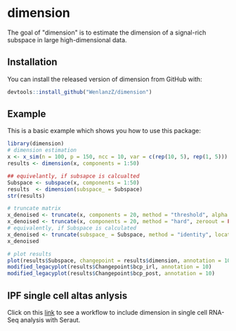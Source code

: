 # dimension

<!-- badges: start -->
<!-- badges: end -->

The goal of "dimension" is to estimate the dimension of a signal-rich subspace in large high-dimensional data.

## Installation

You can install the released version of dimension from GitHub with:

``` r
devtools::install_github("WenlanzZ/dimension")
```

## Example

This is a basic example which shows you how to use this package:

``` r
library(dimension)
# dimension estimation
x <- x_sim(n = 100, p = 150, ncc = 10, var = c(rep(10, 5), rep(1, 5)))
results <- dimension(x, components = 1:50)

## equivelantly, if subsapce is calcualted
Subspace <- subspace(x, components = 1:50)
results  <- dimension(subspace_ = Subspace)
str(results)

# truncate matrix
x_denoised <- truncate(x, components = 20, method = "threshold", alpha = 0.9, zeroout = TRUE)
x_denoised <- truncate(x, components = 20, method = "hard", zeroout = FALSE)
# equivalently, if Subspace is calculated
x_denoised <- truncate(subspace_ = Subspace, method = "identity", location = c(1:5))
x_denoised

# plot results
plot(results$Subspace, changepoint = results$dimension, annotation = 10)
modified_legacyplot(results$Changepoint$bcp_irl, annotation = 10)
modified_legacyplot(results$Changepoint$bcp_post, annotation = 10)
```

## IPF single cell altas anlysis
Click on this [link](https://rpubs.com/WenlanzZ/578132) to see a workflow to include dimension in single cell RNA-Seq analysis with Seraut.
